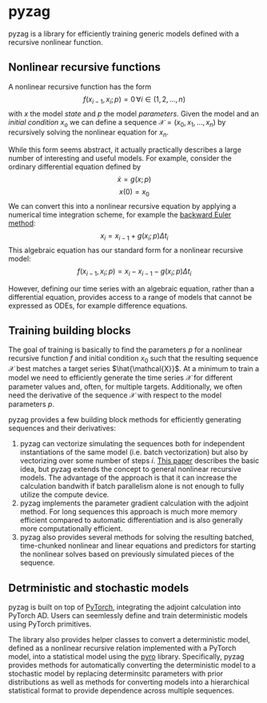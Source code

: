 # pyzag

pyzag is a library for efficiently training generic models defined with a recursive nonlinear function.

## Nonlinear recursive functions

A nonlinear recursive function has the form
$$f\left(x_{i-1}, x_i; p\right) =0 \, \forall i \in \left(1,2,\ldots,n \right)$$
with $x$ the model *state* and $p$ the model *parameters*.  Given the model and an *initial condition* $x_o$ we can define a sequence $\mathcal{X} = \left(x_0, x_1, \ldots, x_n \right)$ by recursively solving the nonlinear equation for $x_n$.

While this form seems abstract, it actually practically describes a large number of interesting and useful models.  For example, consider the ordinary differential equation defined by
$$\dot{x} = g\left(x; p \right)$$
$$x(0) = x_0$$
We can convert this into a nonlinear recursive equation by applying a numerical time integration scheme, for example the [backward Euler method](https://en.wikipedia.org/wiki/Backward_Euler_method):
$$x_{i} = x_{i-1} + g(x_i; p) \Delta t_i $$
This algebraic equation has our standard form for a nonlinear recursive model:
$$f\left(x_{i-1}, x_i; p \right) = x_i - x_{i-1} - g(x_i; p) \Delta t_i $$

However, defining our time series with an algebraic equation, rather than a differential equation, provides access to a range of models that cannot be expressed as ODEs, for example difference equations.

## Training building blocks

The goal of training is basically to find the parameters $p$ for a nonlinear recursive function $f$ and initial condition $x_0$ such that the resulting sequence $\mathcal{X}$ best matches a target series $\hat{\mathcal{X}}$.  At a minimum to train a model we need to efficiently generate the time series $\mathcal{X}$ for different parameter values and, often, for multiple targets.  Additionally, we often need the derivative of the sequence $\mathcal{X}$ with respect to the model parameters $p$.

pyzag provides a few building block methods for efficiently generating sequences and their derivatives:

1. pyzag can vectorize simulating the sequences both for independent instantiations of the same model (i.e. batch vectorization) but also by vectorizing over some number of steps $i$.  [This paper](https://arxiv.org/abs/2310.08649) describes the basic idea, but pyzag extends the concept to general nonlinear recursive models.  The advantage of the approach is that it can increase the calculation bandwith if batch parallelism alone is not enough to fully utilize the compute device.
2. pyzag implements the parameter gradient calculation with the adjoint method.  For long sequences this approach is much more memory efficient compared to automatic differentiation and is also generally more computationally efficient.
3. pyzag also provides several methods for solving the resulting batched, time-chunked nonlinear and linear equations and predictors for starting the nonlinear solves based on previously simulated pieces of the sequence.

## Detrministic and stochastic models

pyzag is built on top of [PyTorch](https://pytorch.org/), integrating the adjoint calculation into PyTorch AD.  Users can seemlessly define and train deterministic models using PyTorch primitives.

The library also provides helper classes to convert a deterministic model, defined as a nonlinear recursive relation implemented with a PyTorch model, into a statistical model using the [pyro](https://pyro.ai/) library.  Specifically, pyzag provides methods for automatically converting the deterministic model to a stochastic model by replacing determinsitc parameters with prior distributions as well as methods for converting models into a hierarchical statistical format to provide dependence across multiple sequences.